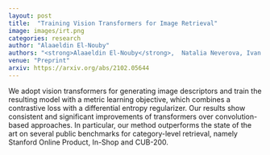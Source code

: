 ```yaml
---
layout: post
title:  "Training Vision Transformers for Image Retrieval"
image: images/irt.png
categories: research
author: "Alaaeldin El-Nouby"
authors: "<strong>Alaaeldin El-Nouby</strong>,  Natalia Neverova, Ivan Laptev, Hervé Jégou"
venue: "Preprint"
arxiv: https://arxiv.org/abs/2102.05644
---
```

We adopt vision transformers for generating image descriptors and train the resulting model with a metric learning objective,
which combines a contrastive loss with a differential entropy regularizer. Our results show consistent and significant improvements
of transformers over convolution-based approaches. In particular, our method outperforms the state of the art on several public benchmarks for
category-level retrieval, namely Stanford Online Product, In-Shop and CUB-200. 
